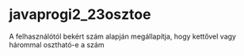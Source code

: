 # javaprogi2_23osztoe
A felhasználótól bekért szám alapján megállapítja, hogy kettővel vagy hárommal osztható-e a szám
